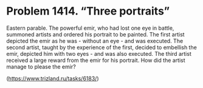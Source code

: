 # Problem 1414. “Three portraits”

Eastern parable. The powerful emir, who had lost one eye in battle, summoned artists and ordered his portrait to be painted. The first artist depicted the emir as he was - without an eye - and was executed. The second artist, taught by the experience of the first, decided to embellish the emir, depicted him with two eyes - and was also executed. The third artist received a large reward from the emir for his portrait. How did the artist manage to please the emir?

(https://www.trizland.ru/tasks/6183/)